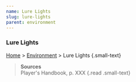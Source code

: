 ```yaml
---
name: Lure Lights
slug: lure-lights
parent: environment
---
```

### Lure Lights
[Home](home) > [Environment](environment) > Lure Lights {.small-text}



> **Sources** <br/>
> Player's Handbook, p. XXX
{.read .small-text}

